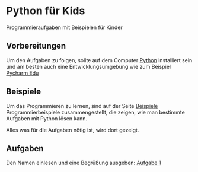 # Python für Kids
Programmieraufgaben mit Beispielen für Kinder

## Vorbereitungen

Um den Aufgaben zu folgen, sollte auf dem Computer [Python](https://python.org) installiert sein und am besten auch
eine Entwicklungsumgebung wie zum Beispiel [Pycharm Edu](https://www.jetbrains.com/education/)


## Beispiele

Um das Programmieren zu lernen, sind auf der Seite [Beispiele](beispiele.md) Programmierbeispiele zusammengestellt,
die zeigen, wie man bestimmte Aufgaben mit Python lösen kann.

Alles was für die Aufgaben nötig ist, wird dort gezeigt.


## Aufgaben

Den Namen einlesen und eine Begrüßung ausgeben: [Aufgabe 1](aufgabe1.md)

